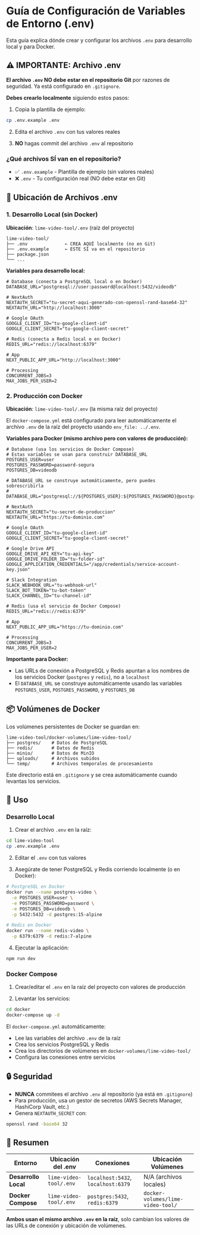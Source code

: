 # Guía de Configuración de Variables de Entorno (.env)

Esta guía explica dónde crear y configurar los archivos `.env` para desarrollo local y para Docker.

## ⚠️ IMPORTANTE: Archivo .env

**El archivo `.env` NO debe estar en el repositorio Git** por razones de seguridad. Ya está configurado en `.gitignore`.

**Debes crearlo localmente** siguiendo estos pasos:

1. Copia la plantilla de ejemplo:
```bash
cp .env.example .env
```

2. Edita el archivo `.env` con tus valores reales

3. **NO** hagas commit del archivo `.env` al repositorio

### ¿Qué archivos SÍ van en el repositorio?

- ✅ `.env.example` - Plantilla de ejemplo (sin valores reales)
- ❌ `.env` - Tu configuración real (NO debe estar en Git)

## 📍 Ubicación de Archivos .env

### 1. **Desarrollo Local** (sin Docker)

**Ubicación**: `lime-video-tool/.env` (raíz del proyecto)

```
lime-video-tool/
├── .env              ← CREA AQUÍ localmente (no en Git)
├── .env.example      ← ESTE SÍ va en el repositorio
├── package.json
└── ...
```

**Variables para desarrollo local:**
```env
# Database (conecta a PostgreSQL local o en Docker)
DATABASE_URL="postgresql://user:password@localhost:5432/videodb"

# NextAuth
NEXTAUTH_SECRET="tu-secret-aqui-generado-con-openssl-rand-base64-32"
NEXTAUTH_URL="http://localhost:3000"

# Google OAuth
GOOGLE_CLIENT_ID="tu-google-client-id"
GOOGLE_CLIENT_SECRET="tu-google-client-secret"

# Redis (conecta a Redis local o en Docker)
REDIS_URL="redis://localhost:6379"

# App
NEXT_PUBLIC_APP_URL="http://localhost:3000"

# Processing
CONCURRENT_JOBS=3
MAX_JOBS_PER_USER=2
```

### 2. **Producción con Docker**

**Ubicación**: `lime-video-tool/.env` (la misma raíz del proyecto)

El `docker-compose.yml` está configurado para leer automáticamente el archivo `.env` de la raíz del proyecto usando `env_file: ../.env`.

**Variables para Docker (mismo archivo pero con valores de producción):**

```env
# Database (usa los servicios de Docker Compose)
# Estas variables se usan para construir DATABASE_URL
POSTGRES_USER=user
POSTGRES_PASSWORD=password-segura
POSTGRES_DB=videodb

# DATABASE_URL se construye automáticamente, pero puedes sobrescribirla
# DATABASE_URL="postgresql://${POSTGRES_USER}:${POSTGRES_PASSWORD}@postgres:5432/${POSTGRES_DB}"

# NextAuth
NEXTAUTH_SECRET="tu-secret-de-produccion"
NEXTAUTH_URL="https://tu-dominio.com"

# Google OAuth
GOOGLE_CLIENT_ID="tu-google-client-id"
GOOGLE_CLIENT_SECRET="tu-google-client-secret"

# Google Drive API
GOOGLE_DRIVE_API_KEY="tu-api-key"
GOOGLE_DRIVE_FOLDER_ID="tu-folder-id"
GOOGLE_APPLICATION_CREDENTIALS="/app/credentials/service-account-key.json"

# Slack Integration
SLACK_WEBHOOK_URL="tu-webhook-url"
SLACK_BOT_TOKEN="tu-bot-token"
SLACK_CHANNEL_ID="tu-channel-id"

# Redis (usa el servicio de Docker Compose)
REDIS_URL="redis://redis:6379"

# App
NEXT_PUBLIC_APP_URL="https://tu-dominio.com"

# Processing
CONCURRENT_JOBS=3
MAX_JOBS_PER_USER=2
```

**Importante para Docker:**
- Las URLs de conexión a PostgreSQL y Redis apuntan a los nombres de los servicios Docker (`postgres` y `redis`), no a `localhost`
- El `DATABASE_URL` se construye automáticamente usando las variables `POSTGRES_USER`, `POSTGRES_PASSWORD`, y `POSTGRES_DB`

## 📦 Volúmenes de Docker

Los volúmenes persistentes de Docker se guardan en:
```
lime-video-tool/docker-volumes/lime-video-tool/
├── postgres/    # Datos de PostgreSQL
├── redis/       # Datos de Redis
├── minio/       # Datos de MinIO
├── uploads/     # Archivos subidos
└── temp/        # Archivos temporales de procesamiento
```

Este directorio está en `.gitignore` y se crea automáticamente cuando levantas los servicios.

## 🚀 Uso

### Desarrollo Local

1. Crear el archivo `.env` en la raíz:
```bash
cd lime-video-tool
cp .env.example .env
```

2. Editar el `.env` con tus valores

3. Asegúrate de tener PostgreSQL y Redis corriendo localmente (o en Docker):
```bash
# PostgreSQL en Docker
docker run --name postgres-video \
  -e POSTGRES_USER=user \
  -e POSTGRES_PASSWORD=password \
  -e POSTGRES_DB=videodb \
  -p 5432:5432 -d postgres:15-alpine

# Redis en Docker
docker run --name redis-video \
  -p 6379:6379 -d redis:7-alpine
```

4. Ejecutar la aplicación:
```bash
npm run dev
```

### Docker Compose

1. Crear/editar el `.env` en la raíz del proyecto con valores de producción

2. Levantar los servicios:
```bash
cd docker
docker-compose up -d
```

El `docker-compose.yml` automáticamente:
- Lee las variables del archivo `.env` de la raíz
- Crea los servicios PostgreSQL y Redis
- Crea los directorios de volúmenes en `docker-volumes/lime-video-tool/`
- Configura las conexiones entre servicios

## 🔒 Seguridad

- **NUNCA** commitees el archivo `.env` al repositorio (ya está en `.gitignore`)
- Para producción, usa un gestor de secretos (AWS Secrets Manager, HashiCorp Vault, etc.)
- Genera `NEXTAUTH_SECRET` con:
```bash
openssl rand -base64 32
```

## 📝 Resumen

| Entorno | Ubicación del .env | Conexiones | Ubicación Volúmenes |
|---------|-------------------|----------------|---------------------|
| **Desarrollo Local** | `lime-video-tool/.env` | `localhost:5432`, `localhost:6379` | N/A (archivos locales) |
| **Docker Compose** | `lime-video-tool/.env` | `postgres:5432`, `redis:6379` | `docker-volumes/lime-video-tool/` |

**Ambos usan el mismo archivo `.env` en la raíz**, solo cambian los valores de las URLs de conexión y ubicación de volúmenes.
